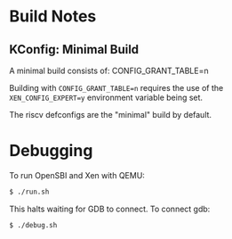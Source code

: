 # Build Notes

## KConfig: Minimal Build

A minimal build consists of:
	CONFIG_GRANT_TABLE=n

Building with `CONFIG_GRANT_TABLE=n` requires the use of the
`XEN_CONFIG_EXPERT=y` environment variable being set. 

The riscv defconfigs are the "minimal" build by default.

# Debugging

To run OpenSBI and Xen with QEMU:

```bash
$ ./run.sh
```

This halts waiting for GDB to connect.  To connect gdb:

```bash
$ ./debug.sh
```

